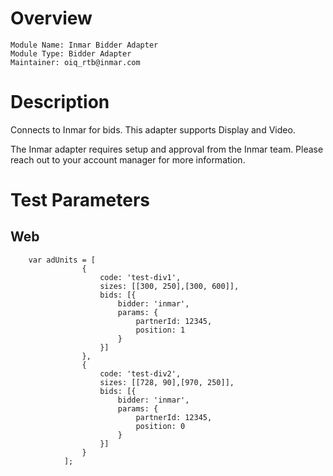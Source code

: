 # Overview

```
Module Name: Inmar Bidder Adapter
Module Type: Bidder Adapter
Maintainer: oiq_rtb@inmar.com
```

# Description

Connects to Inmar for bids. This adapter supports Display and Video.

The Inmar adapter requires setup and approval from the Inmar team.
Please reach out to your account manager for more information.

# Test Parameters

## Web
```
    var adUnits = [
                {
                    code: 'test-div1',
                    sizes: [[300, 250],[300, 600]],
                    bids: [{
                        bidder: 'inmar',
                        params: {
                            partnerId: 12345,
                            position: 1
                        }
                    }]
                },
                {
                    code: 'test-div2',
                    sizes: [[728, 90],[970, 250]],
                    bids: [{
                        bidder: 'inmar',
                        params: {
                            partnerId: 12345,
                            position: 0
                        }
                    }]
                }
            ];
```
